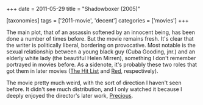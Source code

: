 +++
date = 2011-05-29
title = "Shadowboxer (2005)"

[taxonomies]
tags = ['2011-movie', 'decent']
categories = ['movies']
+++

The main plot, that of an assassin softened by an innocent being, has
been done a number of times before. But the movie remains fresh. It\'s
clear that the writer is politically liberal, bordering on provocative.
Most notable is the sexual relationship between a young black guy (Cuba
Gooding, jnr.) and an elderly white lady (the beautiful Helen Mirren),
something I don\'t remember portrayed in movies before. As a sidenote,
it\'s probably these two roles that got them in later movies ([The Hit
List] and [Red], respectively).

The movie pretty much weird, with the sort of direction I haven\'t seen
before. It didn\'t see much distribution, and I only watched it because
I deeply enjoyed the director\'s later work, [Precious].

  [The Hit List]: http://movies.tshepang.net/the-hit-list-2011
  [Red]: http://movies.tshepang.net/red-2010
  [Precious]: http://movies.tshepang.net/precious-2009
